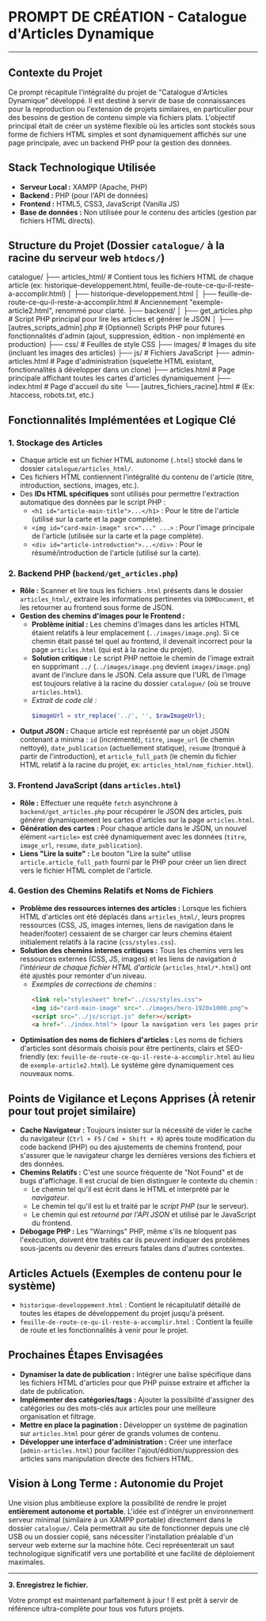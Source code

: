 # PROMPT DE CRÉATION - Catalogue d'Articles Dynamique

---

## Contexte du Projet

Ce prompt récapitule l'intégralité du projet de "Catalogue d'Articles Dynamique" développé. Il est destiné à servir de base de connaissances pour la reproduction ou l'extension de projets similaires, en particulier pour des besoins de gestion de contenu simple via fichiers plats. L'objectif principal était de créer un système flexible où les articles sont stockés sous forme de fichiers HTML simples et sont dynamiquement affichés sur une page principale, avec un backend PHP pour la gestion des données.

## Stack Technologique Utilisée

* **Serveur Local :** XAMPP (Apache, PHP)
* **Backend :** PHP (pour l'API de données)
* **Frontend :** HTML5, CSS3, JavaScript (Vanilla JS)
* **Base de données :** Non utilisée pour le contenu des articles (gestion par fichiers HTML directs).

## Structure du Projet (Dossier `catalogue/` à la racine du serveur web `htdocs/`)

catalogue/
├── articles_html/                   # Contient tous les fichiers HTML de chaque article (ex: historique-developpement.html, feuille-de-route-ce-qu-il-reste-a-accomplir.html)
│   ├── historique-developpement.html
│   ├── feuille-de-route-ce-qu-il-reste-a-accomplir.html # Anciennement "exemple-article2.html", renommé pour clarté.
├── backend/
│   ├── get_articles.php             # Script PHP principal pour lire les articles et générer le JSON
│   ├── [autres_scripts_admin].php   # (Optionnel) Scripts PHP pour futures fonctionnalités d'admin (ajout, suppression, édition - non implémenté en production)
├── css/                             # Feuilles de style CSS
├── images/                          # Images du site (incluant les images des articles)
├── js/                              # Fichiers JavaScript
├── admin-articles.html              # Page d'administration (squelette HTML existant, fonctionnalités à développer dans un clone)
├── articles.html                    # Page principale affichant toutes les cartes d'articles dynamiquement
├── index.html                       # Page d'accueil du site
└── [autres_fichiers_racine].html    # (Ex: .htaccess, robots.txt, etc.)


## Fonctionnalités Implémentées et Logique Clé

### 1. Stockage des Articles

* Chaque article est un fichier HTML autonome (`.html`) stocké dans le dossier `catalogue/articles_html/`.
* Ces fichiers HTML contiennent l'intégralité du contenu de l'article (titre, introduction, sections, images, etc.).
* Des **IDs HTML spécifiques** sont utilisés pour permettre l'extraction automatique des données par le script PHP :
    * `<h1 id="article-main-title">...</h1>` : Pour le titre de l'article (utilisé sur la carte et la page complète).
    * `<img id="card-main-image" src="..." ...>` : Pour l'image principale de l'article (utilisée sur la carte et la page complète).
    * `<div id="article-introduction">...</div>` : Pour le résumé/introduction de l'article (utilisé sur la carte).

### 2. Backend PHP (`backend/get_articles.php`)

* **Rôle :** Scanner et lire tous les fichiers `.html` présents dans le dossier `articles_html/`, extraire les informations pertinentes via `DOMDocument`, et les retourner au frontend sous forme de JSON.
* **Gestion des chemins d'images pour le Frontend :**
    * **Problème initial :** Les chemins d'images dans les articles HTML étaient relatifs à leur emplacement (`../images/image.png`). Si ce chemin était passé tel quel au frontend, il devenait incorrect pour la page `articles.html` (qui est à la racine du projet).
    * **Solution critique :** Le script PHP nettoie le chemin de l'image extrait en supprimant `../` (`../images/image.png` devient `images/image.png`) avant de l'inclure dans le JSON. Cela assure que l'URL de l'image est toujours relative à la racine du dossier `catalogue/` (où se trouve `articles.html`).
    * *Extrait de code clé :*
        ```php
        $imageUrl = str_replace('../', '', $rawImageUrl);
        ```
* **Output JSON :** Chaque article est représenté par un objet JSON contenant a minima : `id` (incrémenté), `titre`, `image_url` (le chemin nettoyé), `date_publication` (actuellement statique), `resume` (tronqué à partir de l'introduction), et `article_full_path` (le chemin du fichier HTML relatif à la racine du projet, ex: `articles_html/nom_fichier.html`).

### 3. Frontend JavaScript (dans `articles.html`)

* **Rôle :** Effectuer une requête `fetch` asynchrone à `backend/get_articles.php` pour récupérer le JSON des articles, puis générer dynamiquement les cartes d'articles sur la page `articles.html`.
* **Génération des cartes :** Pour chaque article dans le JSON, un nouvel élément `<article>` est créé dynamiquement avec les données (`titre`, `image_url`, `resume`, `date_publication`).
* **Liens "Lire la suite" :** Le bouton "Lire la suite" utilise `article.article_full_path` fourni par le PHP pour créer un lien direct vers le fichier HTML complet de l'article.

### 4. Gestion des Chemins Relatifs et Noms de Fichiers

* **Problème des ressources internes des articles :** Lorsque les fichiers HTML d'articles ont été déplacés dans `articles_html/`, leurs propres ressources (CSS, JS, images internes, liens de navigation dans le header/footer) cessaient de se charger car leurs chemins étaient initialement relatifs à la racine (`css/styles.css`).
* **Solution des chemins internes critiques :** Tous les chemins vers les ressources externes (CSS, JS, images) et les liens de navigation *à l'intérieur de chaque fichier HTML d'article* (`articles_html/*.html`) ont été ajustés pour remonter d'un niveau.
    * *Exemples de corrections de chemins :*
        ```html
        <link rel="stylesheet" href="../css/styles.css">
        <img id="card-main-image" src="../images/hero-1920x1000.png">
        <script src="../js/script.js" defer></script>
        <a href="../index.html"> (pour la navigation vers les pages principales)
        ```
* **Optimisation des noms de fichiers d'articles :** Les noms de fichiers d'articles sont désormais choisis pour être pertinents, clairs et SEO-friendly (ex: `feuille-de-route-ce-qu-il-reste-a-accomplir.html` au lieu de `exemple-article2.html`). Le système gère dynamiquement ces nouveaux noms.

## Points de Vigilance et Leçons Apprises (À retenir pour tout projet similaire)

* **Cache Navigateur :** Toujours insister sur la nécessité de vider le cache du navigateur (`Ctrl + F5` / `Cmd + Shift + R`) après toute modification du code backend (PHP) ou des ajustements de chemins frontend, pour s'assurer que le navigateur charge les dernières versions des fichiers et des données.
* **Chemins Relatifs :** C'est une source fréquente de "Not Found" et de bugs d'affichage. Il est crucial de bien distinguer le contexte du chemin :
    * Le chemin tel qu'il est écrit dans le HTML et interprété par le *navigateur*.
    * Le chemin tel qu'il est lu et traité par le *script PHP* (sur le serveur).
    * Le chemin qui est *retourné par l'API JSON* et utilisé par le JavaScript du frontend.
* **Débogage PHP :** Les "Warnings" PHP, même s'ils ne bloquent pas l'exécution, doivent être traités car ils peuvent indiquer des problèmes sous-jacents ou devenir des erreurs fatales dans d'autres contextes.

## Articles Actuels (Exemples de contenu pour le système)

* `historique-developpement.html` : Contient le récapitulatif détaillé de toutes les étapes de développement du projet jusqu'à présent.
* `feuille-de-route-ce-qu-il-reste-a-accomplir.html` : Contient la feuille de route et les fonctionnalités à venir pour le projet.

## Prochaines Étapes Envisagées

* **Dynamiser la date de publication :** Intégrer une balise spécifique dans les fichiers HTML d'articles pour que PHP puisse extraire et afficher la date de publication.
* **Implémenter des catégories/tags :** Ajouter la possibilité d'assigner des catégories ou des mots-clés aux articles pour une meilleure organisation et filtrage.
* **Mettre en place la pagination :** Développer un système de pagination sur `articles.html` pour gérer de grands volumes de contenu.
* **Développer une interface d'administration :** Créer une interface (`admin-articles.html`) pour faciliter l'ajout/édition/suppression des articles sans manipulation directe des fichiers HTML.

## Vision à Long Terme : Autonomie du Projet

Une vision plus ambitieuse explore la possibilité de rendre le projet **entièrement autonome et portable**. L'idée est d'intégrer un environnement serveur minimal (similaire à un XAMPP portable) directement dans le dossier `catalogue/`. Cela permettrait au site de fonctionner depuis une clé USB ou un dossier copié, sans nécessiter l'installation préalable d'un serveur web externe sur la machine hôte. Ceci représenterait un saut technologique significatif vers une portabilité et une facilité de déploiement maximales.

---

**3. Enregistrez le fichier.**

Votre prompt est maintenant parfaitement à jour ! Il est prêt à servir de référence ultra-complète pour tous vos futurs projets.